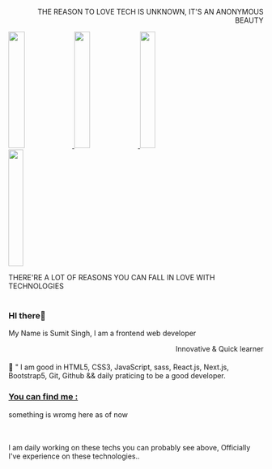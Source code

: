 <!DOCTYPE html>
<html lang="en">
  <head>
    <meta charset="UTF-8" />
    <meta http-equiv="X-UA-Compatible" content="IE=edge" />
    <meta name="viewport" content="width=device-width, initial-scale=1.0" />
  </head>
  <body>
    <p align="right">
      THE REASON TO LOVE TECH IS UNKNOWN, IT'S AN ANONYMOUS BEAUTY
    </p>
    <p>
      <a href="#">
        <img
          src="https://i.pinimg.com/originals/96/e3/25/96e325723df9868622e35559ace32635.gif"
          alt=""
          width="25%"
          height="230px"
        />
      </a>
      <a href="#">
        <img
          src="https://i.pinimg.com/originals/25/fb/2b/25fb2b01e6099c3d1a1c1d136aa9a3a3.gif"
          alt=""
          width="25%"
          height="230px"
        />
      </a>
      <a href="#">
        <img
          src="https://c.tenor.com/WpANM3E70QYAAAAC/gif.gif"
          alt=""
          width="24.5%"
          height="230px"
        />
      </a>
      <a href="#">
        <img
          src="https://i.pinimg.com/originals/13/3b/22/133b22e750c8111d56b0422d2146a1ce.gif"
          alt=""
          width="24%"
          height="230px"
        />
      </a>
    </p>
    THERE'RE A LOT OF REASONS YOU CAN FALL IN LOVE WITH TECHNOLOGIES
    <br />
    <br />
    <div>
      <img
        src="https://files.readme.io/d14112d-Cloudsmith-Integrations-Banner-GitHub.png"
        alt=""
      />
    </div>
    <div>
      <h3>HI there👋</h3>
      <p>My Name is Sumit Singh, I am a frontend web developer</p>
    </div>
    <div align="right" color="#ccc">Innovative & Quick learner</div>
    <div></div>
    <br />
    <img
      src="https://www.kibrispdr.org/data/272/gambar-background-banner-19.jpg"
      alt=""
      width="100%"
      height="2px"
    />
    💬 <span>"</span> I am good in HTML5, CSS3, JavaScript, sass, React.js,
    Next.js, Bootstrap5, Git, Github && daily praticing to be a good developer.
    <br />
    <a href="/"><h3>You can find me :</h3></a>
    <p>something is wromg here as of now</p>
    <br />
    <br />
    I am daily working on these techs you can probably see above, Officially
    I've experience on these technologies..
    <br />
    <br />
  </body>
</html>
